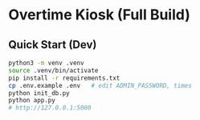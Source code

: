 # Overtime Kiosk (Full Build)

## Quick Start (Dev)
```bash
python3 -m venv .venv
source .venv/bin/activate
pip install -r requirements.txt
cp .env.example .env   # edit ADMIN_PASSWORD, times
python init_db.py
python app.py
# http://127.0.0.1:5000
